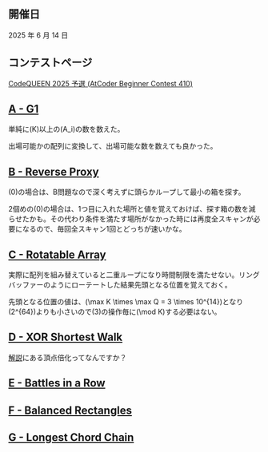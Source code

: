 ## 開催日

2025 年 6 月 14 日

## コンテストページ

[CodeQUEEN 2025 予選 (AtCoder Beginner Contest 410)](https://atcoder.jp/contests/abc410)

## [A - G1](https://atcoder.jp/contests/abc410/tasks/abc410_a)

単純に\(K\)以上の\(A_i\)の数を数えた。

出場可能かの配列に変換して、出場可能な数を数えても良かった。

## [B - Reverse Proxy](https://atcoder.jp/contests/abc410/tasks/abc410_b)

\(0\)の場合は、B問題なので深く考えずに頭らかループして最小の箱を探す。

2個めの\(0\)の場合は、1つ目に入れた場所と値を覚えておけば、探す箱の数を減らせたかも。その代わり条件を満たす場所がなかった時には再度全スキャンが必要になるので、毎回全スキャン1回とどっちが速いかな。

## [C - Rotatable Array](https://atcoder.jp/contests/abc410/tasks/abc410_c)

実際に配列を組み替えていると二重ループになり時間制限を満たせない。リングバッファーのようにローテートした結果先頭となる位置を覚えておく。

先頭となる位置の値は、\(\max K \times \max Q = 3 \times 10^{14}\)となり\(2^{64}\)よりも小さいので\(3\)の操作毎に\(\mod K\)する必要はない。


## [D - XOR Shortest Walk](https://atcoder.jp/contests/abc410/tasks/abc410_d)

[解説](https://atcoder.jp/contests/abc410/editorial/13208)にある頂点倍化ってなんですか？

## [E - Battles in a Row](https://atcoder.jp/contests/abc410/tasks/abc410_e)

## [F - Balanced Rectangles](https://atcoder.jp/contests/abc410/tasks/abc410_f)

## [G - Longest Chord Chain](https://atcoder.jp/contests/abc410/tasks/abc410_g)
